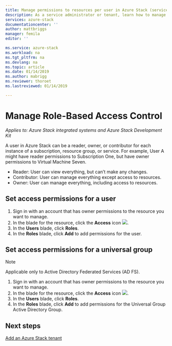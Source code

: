 ```yaml
---
title: Manage permissions to resources per user in Azure Stack (service administrator and tenant) | Microsoft Docs
description: As a service administrator or tenant, learn how to manage RBAC permissions.
services: azure-stack
documentationcenter: ''
author: mattbriggs
manager: femila
editor: ''

ms.service: azure-stack
ms.workload: na
ms.tgt_pltfrm: na
ms.devlang: na
ms.topic: article
ms.date: 01/14/2019
ms.author: mabrigg
ms.reviewer: thoroet
ms.lastreviewed: 01/14/2019

---
```

# Manage Role-Based Access Control

*Applies to: Azure Stack integrated systems and Azure Stack Development Kit*

A user in Azure Stack can be a reader, owner, or contributor for each instance of a subscription, resource group, or service. For example, User A might have reader permissions to Subscription One, but have owner permissions to Virtual Machine Seven.

 - Reader: User can view everything, but can’t make any changes.
 - Contributor: User can manage everything except access to resources.
 - Owner: User can manage everything, including access to resources.

## Set access permissions for a user

1. Sign in with an account that has owner permissions to the resource you want to manage.
2. In the blade for the resource, click the **Access** icon ![](media/azure-stack-manage-permissions/image1.png).
3. In the **Users** blade, click **Roles**.
4. In the **Roles** blade, click **Add** to add permissions for the user.

## Set access permissions for a universal group 

> [!Note]  
Applicable only to Active Directory Federated Services (AD FS).

1. Sign in with an account that has owner permissions to the resource you want to manage.
2. In the blade for the resource, click the **Access** icon ![](media/azure-stack-manage-permissions/image1.png).
3. In the **Users** blade, click **Roles**.
4. In the **Roles** blade, click **Add** to add permissions for the Universal Group Active Directory Group.

## Next steps
[Add an Azure Stack tenant](azure-stack-add-new-user-aad.md)

